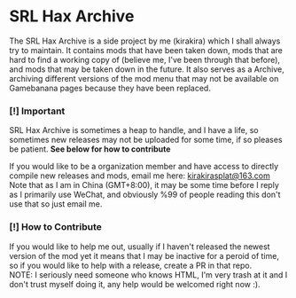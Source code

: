 # SRL Hax Archive
The SRL Hax Archive is a side project by me (kirakira) which I shall always try to maintain. It contains mods that have been taken down, mods that are hard to find a working copy of (believe me, I've been through that before), and mods that may be taken down in the future. It also serves as a Archive, archiving different versions of the mod menu that may not be available on Gamebanana pages because they have been replaced.
### [!] Important
SRL Hax Archive is sometimes a heap to handle, and I have a life, so sometimes new releases may not be uploaded for some time, if so pleases be patient. **See below for how to contribute**  

If you would like to be a organization member and have access to directly compile new releases and mods, email me here: kirakirasplat@163.com  
Note that as I am in China (GMT+8:00), it may be some time before I reply as I primarily use WeChat, and obviously %99 of people reading this don't use that so just email me.
### [!] How to Contribute
If you would like to help me out, usually if I haven't released the newest version of the mod yet it means that I may be inactive for a peroid of time, so if you would like to help with a release, create a PR in that repo.  
NOTE: I seriously need someone who knows HTML, I'm very trash at it and I don't trust myself doing it, any help would be welcomed right now :).
